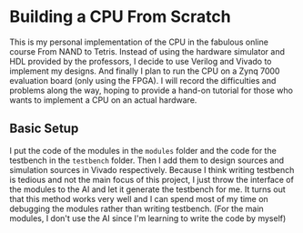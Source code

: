 # Building a CPU From Scratch
This is my personal implementation of the CPU in the fabulous online course From NAND to Tetris. Instead of using the hardware simulator and HDL provided by the professors, I decide to use Verilog and Vivado to implement my designs. And finally I plan to run the CPU on a Zynq 7000 evaluation board (only using the FPGA). I will record the difficulties and problems along the way, hoping to provide a hand-on tutorial for those who wants to implement a CPU on an actual hardware.

## Basic Setup
I put the code of the modules in the `modules` folder and the code for the testbench in the `testbench` folder. Then I add them to design sources and simulation sources in Vivado respectively. Because I think writing testbench is tedious and not the main focus of this project, I just throw the interface of the modules to the AI and let it generate the testbench for me. It turns out that this method works very well and I can spend most of my time on debugging the modules rather than writing testbench. (For the main modules, I don't use the AI since I'm learning to write the code by myself)